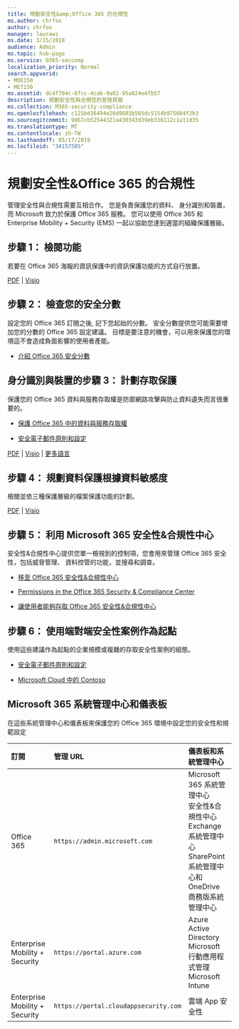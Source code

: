 ```yaml
---
title: 規劃安全性&amp;Office 365 的合規性
ms.author: chrfox
author: chrfox
manager: laurawi
ms.date: 3/15/2018
audience: Admin
ms.topic: hub-page
ms.service: O365-seccomp
localization_priority: Normal
search.appverid:
- MOE150
- MET150
ms.assetid: dc4f704c-6fcc-4cab-9a02-95a824e4fb57
description: 規劃安全性與合規性的登陸頁面
ms.collection: M365-security-compliance
ms.openlocfilehash: c125bd36494e26d9603b565dc5154b975604f2b3
ms.sourcegitcommit: 9d67cb52544321a430343d39eb336112c1a11d35
ms.translationtype: MT
ms.contentlocale: zh-TW
ms.lasthandoff: 05/17/2019
ms.locfileid: "34157505"
---
```

# <a name="plan-for-security-amp-compliance-in-office-365"></a>規劃安全性&amp;Office 365 的合規性

管理安全性與合規性需要互相合作。 您是負責保護您的資料、 身分識別和裝置，而 Microsoft 致力於保護 Office 365 服務。 您可以使用 Office 365 和 Enterprise Mobility + Security (EMS) 一起以協助您達到適當的組織保護層級。
  
## <a name="step-1-review-capabilities"></a>步驟 1： 檢閱功能

若要在 Office 365 海報的資訊保護中的資訊保護功能的方式自行放置。 
  
[PDF](https://download.microsoft.com/download/2/3/D/23D91386-8349-4F7A-9470-FD5AED861F16/MSFT_cloud_architecture_informationprotection.pdf) | [Visio](https://download.microsoft.com/download/2/3/D/23D91386-8349-4F7A-9470-FD5AED861F16/MSFT_cloud_architecture_informationprotection.vsd)
  
## <a name="step-2-check-your-secure-score"></a>步驟 2： 檢查您的安全分數

設定您的 Office 365 訂閱之後, 記下您起始的分數。 安全分數提供您可能需要增加您的分數的 Office 365 設定建議。 目標是要注意的機會，可以用來保護您的環境這不會造成負面影響的使用者產能。
  
- [介紹 Office 365 安全分數](microsoft-secure-score.md)
    
## <a name="step-3-plan-access-protection-for-identity-and-devices"></a>身分識別與裝置的步驟 3： 計劃存取保護

保護您的 Office 365 資料與服務存取權是防禦網路攻擊與防止資料遺失而言很重要的。
  
- [保護 Office 365 中的資料與服務存取權](protect-access-to-data-and-services.md)
    
- [安全電子郵件原則和設定](https://docs.microsoft.com/microsoft-365/enterprise/secure-email-recommended-policies)
    
[PDF](https://go.microsoft.com/fwlink/p/?linkid=841656) | [Visio](https://go.microsoft.com/fwlink/p/?linkid=841657) | [更多語言](https://www.microsoft.com/download/details.aspx?id=55032)
  
## <a name="step-4-plan-data-protection-based-on-data-sensitivity"></a>步驟 4： 規劃資料保護根據資料敏感度

檢閱並依三種保護層級的檔案保護功能的計劃。
  
[PDF](http://download.microsoft.com/download/7/8/9/789645A5-BD10-4541-BC33-F8D1EFF5E911/MSFT_cloud_architecture_O365%20file%20protection.pdf) | [Visio](http://download.microsoft.com/download/7/8/9/789645A5-BD10-4541-BC33-F8D1EFF5E911/MSFT_cloud_architecture_O365%20file%20protection.vsdx)
  
## <a name="step-5-leverage-the-microsoft-365-security-amp-compliance-center"></a>步驟 5： 利用 Microsoft 365 安全性&amp;合規性中心

安全性&amp;合規性中心提供您單一檢視到的控制項，您會用來管理 Office 365 安全性，包括威脅管理、 資料控管的功能，並搜尋和調查。 
  
- [移至 Office 365 安全性&amp;合規性中心](go-to-the-securitycompliance-center.md)
    
- [Permissions in the Office 365 Security &amp; Compliance Center](permissions-in-the-security-and-compliance-center.md)
    
- [讓使用者能夠存取 Office 365 安全性&amp;合規性中心](grant-access-to-the-security-and-compliance-center.md)
    
## <a name="step-6-use-end-to-end-security-scenarios-as-starting-points"></a>步驟 6： 使用端對端安全性案例作為起點

使用這些建議作為起點的企業規模或複雜的存取安全性案例的組態。
  
- [安全電子郵件原則和設定](https://docs.microsoft.com/microsoft-365/enterprise/secure-email-recommended-policies)
    
- [Microsoft Cloud 中的 Contoso](http://aka.ms/cloudarchcontoso)
    
## <a name="microsoft-365-admin-centers-and-dashboards"></a>Microsoft 365 系統管理中心和儀表板

在這些系統管理中心和儀表板來保護您的 Office 365 環境中設定您的安全性和規範設定
  
|**訂閱**|**管理 URL**|**儀表板和系統管理中心**|
|:-----|:-----|:-----|
|Office 365  <br/> |`https://admin.microsoft.com`  <br/> | Microsoft 365 系統管理中心  <br/>  安全性&amp;合規性中心  <br/>  Exchange 系統管理中心  <br/>  SharePoint 系統管理中心和 OneDrive 商務版系統管理中心  <br/> |
|Enterprise Mobility + Security  <br/> |`https://portal.azure.com`  <br/> | Azure Active Directory  <br/>  Microsoft 行動應用程式管理  <br/>  Microsoft Intune  <br/> |
|Enterprise Mobility + Security  <br/> |`https://portal.cloudappsecurity.com`  <br/> | 雲端 App 安全性  <br/> |
   

